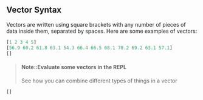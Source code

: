## Vector Syntax

Vectors are written using square brackets with any number of pieces
of data inside them, separated by spaces. Here are some examples of
vectors:

```clojure
[1 2 3 4 5]
[56.9 60.2 61.8 63.1 54.3 66.4 66.5 68.1 70.2 69.2 63.1 57.1]
[]
```

> #### Note::Evaluate some vectors in the REPL
> See how you can combine different types of things in a vector
```eval-clojure
[]
```

